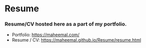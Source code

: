 # Resume
### Resume/CV hosted here as a part of my portfolio.

- Portfolio: https://maheemal.com/
- Resume / CV: https://maheemal.github.io/Resume/resume.html

